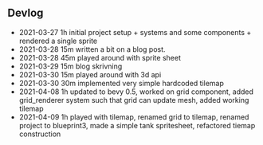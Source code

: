## Devlog
- 2021-03-27 1h initial project setup + systems and some components + rendered a single sprite
- 2021-03-28  15m written a bit on a blog post.
- 2021-03-28  45m played around with sprite sheet
- 2021-03-29  15m blog skrivning
- 2021-03-30  15m played around with 3d api
- 2021-03-30  30m implemented very simple hardcoded tilemap
- 2021-04-08  1h updated to bevy 0.5, worked on grid component, added grid_renderer system such that grid can update mesh, added working tilemap
- 2021-04-09  1h played with tilemap, renamed grid to tilemap, renamed project to blueprint3, made a simple tank spritesheet, refactored tiemap construction
